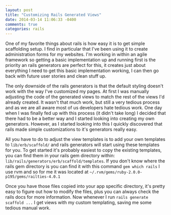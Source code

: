 ```yaml
---
layout: post
title: "Customizing Rails Generated Views"
date: 2014-03-14 11:06:33 -0400
comments: true
categories: rails
---
```

One of my favorite things about rails is how easy it is to get simple scaffolding setup. I find in
particular that I've been using it to create administration forms for my websites. I'm working in
within an agile framework so getting a basic implementation up and running first is the priority
an rails generators are perfect for this, it creates just about everything I need to get this
basic implementation working, I can then go back with future user stories and clean stuff up.

The only downside of the rails generators is that the default styling doesn't work with the way I've customized my pages.
At first I was manually adjusting the code of the generated views to match the rest of
the views I'd already created. It wasn't that much work, but still a very tedious process and
as we are all aware most of us developers hate tedious work. One day when I was finally fed up
with this process (it didn't take long) I decided that there had to be a better way and I started looking into
creating my own generators. However, as I started looking into this I quickly discovered that rails
made simple customizations to it's generators really easy.

<!-- more -->

All you have to do to adjust the view templates is to add your own templates to `lib/erb/scaffold/` and rails generators
will start using these templates for you. To get started it's probably easiest to copy the existing templates, you can
find them in your rails gem directory within: `lib/rails/generators/erb/scaffold/templates`. If you don't know where
the rails gem directory is you can find it with this command `gem which rails` I use rvm and so for me it was located at
`~/.rvm/gems/ruby-2.0.0-p195/gems/railties-4.0.1`

Once you have those files copied into your app specific directory, it's pretty easy to figure out how to modify the files,
plus you can always check the rails docs for more information. Now whenever I run `rails generate scaffold ...` I get
views with my custom templating, saving me some tedious manual work.
